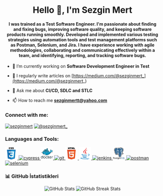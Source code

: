 <h1 align="center">Hello 👋, I'm Sezgin Mert</h1>
<h4 align="center">I was trained as a Test Software Engineer. I'm passionate about finding and fixing bugs, improving software quality, and keeping software products running smoothly. Developed and implemented various testing strategies using automation tools and test management platforms such as Postman, Selenium, and Jira. I have experience working with agile methodologies, collaborating and communicating effectively within a team, and identifying, reporting, and tracking software bugs.</h4>

- 🔭 I’m currently working on **Software Development Engineer in Test**

- 📝 I regularly write articles on [https://medium.com/@sezginmert_](https://medium.com/@sezginmert_)

- 💬 Ask me about **CI/CD, SDLC and STLC**

- 📫 How to reach me **sezginmertt@yahoo.com**

<h3 align="left">Connect with me:</h3>
<p align="left">
<a href="https://linkedin.com/in/sezginmert" target="blank"><img align="center" src="https://raw.githubusercontent.com/rahuldkjain/github-profile-readme-generator/master/src/images/icons/Social/linked-in-alt.svg" alt="sezginmert" height="30" width="40" /></a>
<a href="https://medium.com/@sezginmert_" target="blank"><img align="center" src="https://raw.githubusercontent.com/rahuldkjain/github-profile-readme-generator/master/src/images/icons/Social/medium.svg" alt="@sezginmert_" height="30" width="40" /></a>
</p>


<h3 align="left">Languages and Tools:</h3>
<p align="left"> <a href="https://www.w3schools.com/css/" target="_blank" rel="noreferrer"> <img src="https://raw.githubusercontent.com/devicons/devicon/master/icons/css3/css3-original-wordmark.svg" alt="css3" width="40" height="40"/> </a> <a href="https://www.cypress.io" target="_blank" rel="noreferrer"> <img src="https://raw.githubusercontent.com/simple-icons/simple-icons/6e46ec1fc23b60c8fd0d2f2ff46db82e16dbd75f/icons/cypress.svg" alt="cypress" width="40" height="40"/> </a> <a href="https://www.docker.com/" target="_blank" rel="noreferrer"> <img src="https://raw.githubusercontent.com/devicons/devicon/master/icons/docker/docker-original-wordmark.svg" alt="docker" width="40" height="40"/> </a> <a href="https://git-scm.com/" target="_blank" rel="noreferrer"> <img src="https://www.vectorlogo.zone/logos/git-scm/git-scm-icon.svg" alt="git" width="40" height="40"/> </a> <a href="https://www.w3.org/html/" target="_blank" rel="noreferrer"> <img src="https://raw.githubusercontent.com/devicons/devicon/master/icons/html5/html5-original-wordmark.svg" alt="html5" width="40" height="40"/> </a> <a href="https://www.java.com" target="_blank" rel="noreferrer"> <img src="https://raw.githubusercontent.com/devicons/devicon/master/icons/java/java-original.svg" alt="java" width="40" height="40"/> </a> <a href="https://www.jenkins.io" target="_blank" rel="noreferrer"> <img src="https://www.vectorlogo.zone/logos/jenkins/jenkins-icon.svg" alt="jenkins" width="40" height="40"/> </a> <a href="https://www.postgresql.org" target="_blank" rel="noreferrer"> <img src="https://raw.githubusercontent.com/devicons/devicon/master/icons/postgresql/postgresql-original-wordmark.svg" alt="postgresql" width="40" height="40"/> </a> <a href="https://postman.com" target="_blank" rel="noreferrer"> <img src="https://www.vectorlogo.zone/logos/getpostman/getpostman-icon.svg" alt="postman" width="40" height="40"/> </a> <a href="https://www.selenium.dev" target="_blank" rel="noreferrer"> <img src="https://raw.githubusercontent.com/detain/svg-logos/780f25886640cef088af994181646db2f6b1a3f8/svg/selenium-logo.svg" alt="selenium" width="40" height="40"/> </a> </p>

### :bar_chart: GitHub İstatistikleri
<p align="center">
  <img src="https://github-readme-stats.vercel.app/api?username=oguzhanmelihguclu&show_icons=true&theme=radical" alt="GitHub Stats" />
  <img src="https://github-readme-streak-stats.herokuapp.com/?user=oguzhanmelihguclu&theme=radical" alt="GitHub Streak Stats" />
</p>

